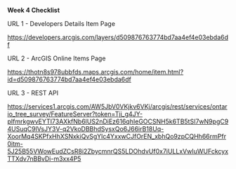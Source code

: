 **Week 4 Checklist**

URL 1 - Developers Details Item Page

https://developers.arcgis.com/layers/d509876763774bd7aa4ef4e03ebda6df

URL 2 - ArcGIS Online Items Page

https://thotn8s978ubbfds.maps.arcgis.com/home/item.html?id=d509876763774bd7aa4ef4e03ebda6df

URL 3 - REST API

https://services1.arcgis.com/AW5JbV0VKjkv6VKj/arcgis/rest/services/ontario_tree_survey/FeatureServer?token=Tjj_g4JY-pIfmrkgwvEYTI73AXkfNb6lUS2nDiEz616qhIeGOCSNH5k6TB5tSI7wN9pgC94USuqC9lVsJY3V-q2VkoDBBhdSysxQo6J66irB18Uq-XoorMq4SKPfxHhXSNxkiQvSgYlc4YxxwCJfOrEN_xbhQo9zpCQHh66rmPfr0itm-5J25B55VWowEudZCsR8i2ZbycmnrQS5LDOhdvUf0x7iULLxVwIuWUFckcyxTTXdv7nBBvDi-m3xx4P5


